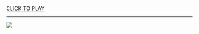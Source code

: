 
<a href="https://premium76.site?title=fireboy_and_watergirl_unblocked_games&ref=13M">CLICK TO PLAY</a></h3>
<hr>

<a href="https://premium76.site?title=fireboy_and_watergirl_unblocked_games&ref=13M"><img src="https://clearcache.store/games.png"></a>


